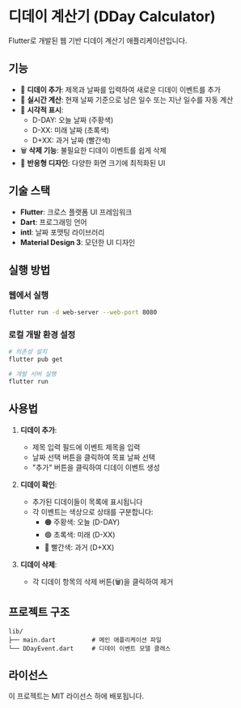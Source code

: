 # 디데이 계산기 (DDay Calculator)

Flutter로 개발된 웹 기반 디데이 계산기 애플리케이션입니다.

## 기능

- 📅 **디데이 추가**: 제목과 날짜를 입력하여 새로운 디데이 이벤트를 추가
- 🎯 **실시간 계산**: 현재 날짜 기준으로 남은 일수 또는 지난 일수를 자동 계산
- 🎨 **시각적 표시**: 
  - D-DAY: 오늘 날짜 (주황색)
  - D-XX: 미래 날짜 (초록색)
  - D+XX: 과거 날짜 (빨간색)
- 🗑️ **삭제 기능**: 불필요한 디데이 이벤트를 쉽게 삭제
- 📱 **반응형 디자인**: 다양한 화면 크기에 최적화된 UI

## 기술 스택

- **Flutter**: 크로스 플랫폼 UI 프레임워크
- **Dart**: 프로그래밍 언어
- **intl**: 날짜 포맷팅 라이브러리
- **Material Design 3**: 모던한 UI 디자인

## 실행 방법

### 웹에서 실행
```bash
flutter run -d web-server --web-port 8080
```

### 로컬 개발 환경 설정
```bash
# 의존성 설치
flutter pub get

# 개발 서버 실행
flutter run
```

## 사용법

1. **디데이 추가**:
   - 제목 입력 필드에 이벤트 제목을 입력
   - 날짜 선택 버튼을 클릭하여 목표 날짜 선택
   - "추가" 버튼을 클릭하여 디데이 이벤트 생성

2. **디데이 확인**:
   - 추가된 디데이들이 목록에 표시됩니다
   - 각 이벤트는 색상으로 상태를 구분합니다:
     - 🟠 주황색: 오늘 (D-DAY)
     - 🟢 초록색: 미래 (D-XX)
     - 🔴 빨간색: 과거 (D+XX)

3. **디데이 삭제**:
   - 각 디데이 항목의 삭제 버튼(🗑️)을 클릭하여 제거

## 프로젝트 구조

```
lib/
├── main.dart          # 메인 애플리케이션 파일
└── DDayEvent.dart     # 디데이 이벤트 모델 클래스
```

## 라이선스

이 프로젝트는 MIT 라이선스 하에 배포됩니다.
